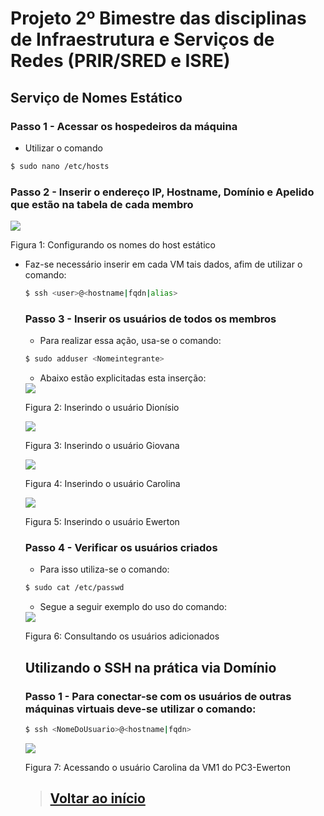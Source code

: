 # Projeto 2º Bimestre das disciplinas de Infraestrutura e Serviços de Redes (PRIR/SRED e ISRE)

## Serviço de Nomes Estático

### Passo 1 - Acessar os hospedeiros da máquina

- Utilizar o comando

```bash
$ sudo nano /etc/hosts
```

### Passo 2 - Inserir o endereço IP, Hostname, Domínio e Apelido que estão na tabela de cada membro

<img src='../Imagens/tela23.png'>
<p>Figura 1: Configurando os nomes do host estático</p>
	
* Faz-se necessário inserir em cada VM tais dados, afim de utilizar o comando:
	
	```bash
	$ ssh <user>@<hostname|fqdn|alias>
	```
	### Passo 3 - Inserir os usuários de todos os membros
	
	* Para realizar essa ação, usa-se o comando:
	
	```bash
	$ sudo adduser <Nomeintegrante>
	```
	
	* Abaixo estão explicitadas esta inserção:
	
	<img src='../Imagens/tela24.png'>
	<p>Figura 2: Inserindo o usuário Dionísio</p>
	
	<img src='../Imagens/tela25.png'>
	<p>Figura 3: Inserindo o usuário Giovana</p>
	
	<img src='../Imagens/tela26.png'>
	<p>Figura 4: Inserindo o usuário Carolina</p>
	
	<img src='../Imagens/tela27.png'>
	<p>Figura 5: Inserindo o usuário Ewerton</p>
	
	### Passo 4 - Verificar os usuários criados
	
	* Para isso utiliza-se o comando:
	
	```bash
	$ sudo cat /etc/passwd
	```
	
	* Segue a seguir exemplo do uso do comando:
	
	<img src='../Imagens/tela28.png'>
	<p>Figura 6: Consultando os usuários adicionados</p>
	
	## Utilizando o SSH na prática via Domínio
	
	### Passo 1 - Para conectar-se com os usuários de outras máquinas virtuais deve-se utilizar o comando:
	
	```bash
	$ ssh <NomeDoUsuario>@<hostname|fqdn>
	```
	<img src='../Imagens/tela29.png'>
	<p>Figura 7: Acessando o usuário Carolina da VM1 do PC3-Ewerton</p>
	
	> ## <a href="https://github.com/diozenio/914-2022-grupo-5">Voltar ao início<a/>  
